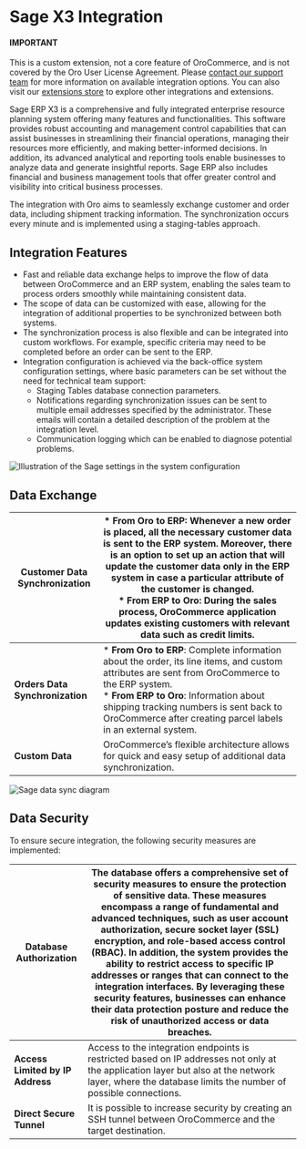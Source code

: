 <a id="integrations-erp-sage"></a>

# Sage X3 Integration

#### IMPORTANT
This is a custom extension, not a core feature of OroCommerce, and is not covered by the Oro User License Agreement. Please <a href="https://oroinc.com/contact-us/" target="_blank">contact our support team</a> for more information on available integration options. You can also visit our <a href="https://extensions.oroinc.com/" target="_blank">extensions store</a> to explore other integrations and extensions.

Sage ERP X3 is a comprehensive and fully integrated enterprise resource planning system offering many features and functionalities. This software provides robust accounting and management control capabilities that can assist businesses in streamlining their financial operations, managing their resources more efficiently, and making better-informed decisions. In addition, its advanced analytical and reporting tools enable businesses to analyze data and generate insightful reports. Sage ERP also includes financial and business management tools that offer greater control and visibility into critical business processes.

The integration with Oro aims to seamlessly exchange customer and order data, including shipment tracking information. The synchronization occurs every minute and is implemented using a staging-tables approach.

## Integration Features

* Fast and reliable data exchange helps to improve the flow of data between OroCommerce and an ERP system, enabling the sales team to process orders smoothly while maintaining consistent data.
* The scope of data can be customized with ease, allowing for the integration of additional properties to be synchronized between both systems.
* The synchronization process is also flexible and can be integrated into custom workflows. For example, specific criteria may need to be completed before an order can be sent to the ERP.
* Integration configuration is achieved via the back-office system configuration settings, where basic parameters can be set without the need for technical team support:
  * Staging Tables database connection parameters.
  * Notifications regarding synchronization issues can be sent to multiple email addresses specified by the administrator. These emails will contain a detailed description of the problem at the integration level.
  * Communication logging which can be enabled to diagnose potential problems.

![Illustration of the Sage settings in the system configuration](user/img/integrations/sage-integration-settings.png)

## Data Exchange

| **Customer Data Synchronization**   | * **From Oro to ERP**: Whenever a new order is placed, all the necessary customer data is sent to the ERP system. Moreover, there is an option to set up an action that will update the customer data only in the ERP system in case a particular attribute of the customer is changed.<br/>* **From ERP to Oro**: During the sales process, OroCommerce application updates existing customers with relevant data such as credit limits.   |
|-------------------------------------|---------------------------------------------------------------------------------------------------------------------------------------------------------------------------------------------------------------------------------------------------------------------------------------------------------------------------------------------------------------------------------------------------------------------------------------------|
| **Orders Data Synchronization**     | * **From Oro to ERP**: Complete information about the order, its line items, and custom attributes are sent from OroCommerce to the ERP system.<br/>* **From ERP to Oro**: Information about shipping tracking numbers is sent back to OroCommerce after creating parcel labels in an external system.                                                                                                                                      |
| **Custom Data**                     | OroCommerce’s flexible architecture allows for quick and easy setup of additional data synchronization.                                                                                                                                                                                                                                                                                                                                     |
![Sage data sync diagram](user/img/integrations/sage-diagram.png)

## Data Security

To ensure secure integration, the following security measures are implemented:

| **Database Authorization**       | The database offers a comprehensive set of security measures to ensure the protection of sensitive data. These measures encompass a range of fundamental and advanced techniques, such as user account authorization, secure socket layer (SSL) encryption, and role-based access control (RBAC). In addition, the system provides the ability to restrict access to specific IP addresses or ranges that can connect to the integration interfaces. By leveraging these security features, businesses can enhance their data protection posture and reduce the risk of unauthorized access or data breaches.   |
|----------------------------------|-----------------------------------------------------------------------------------------------------------------------------------------------------------------------------------------------------------------------------------------------------------------------------------------------------------------------------------------------------------------------------------------------------------------------------------------------------------------------------------------------------------------------------------------------------------------------------------------------------------------|
| **Access Limited by IP Address** | Access to the integration endpoints is restricted based on IP addresses not only at the application layer but also at the network layer, where the database limits the number of possible connections.                                                                                                                                                                                                                                                                                                                                                                                                          |
| **Direct Secure Tunnel**         | It is possible to increase security by creating an SSH tunnel between OroCommerce and the target destination.                                                                                                                                                                                                                                                                                                                                                                                                                                                                                                   |
